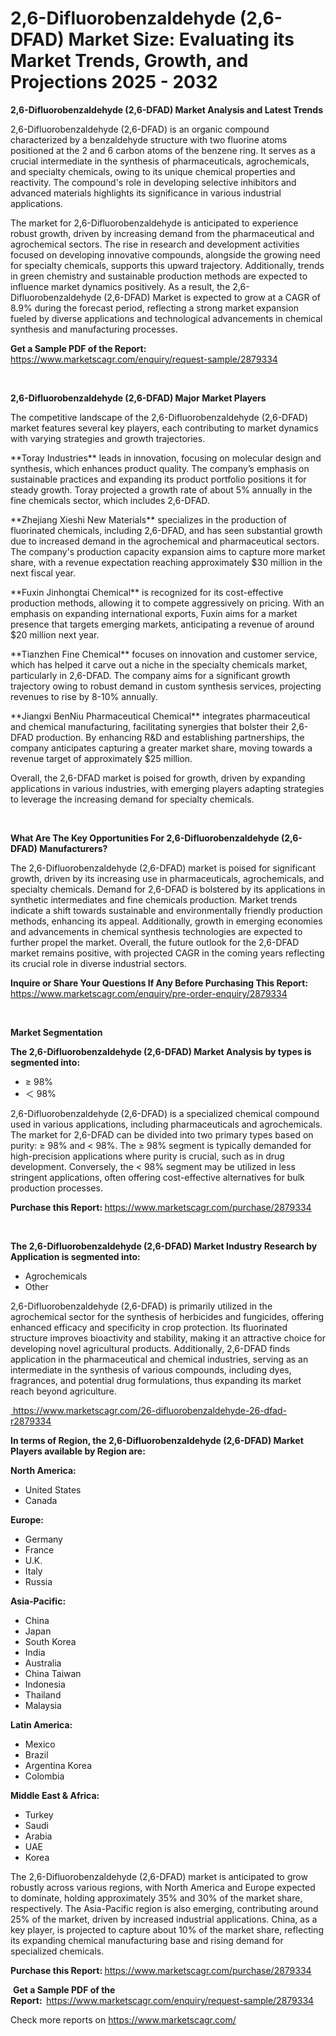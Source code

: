 <p><h1>2,6-Difluorobenzaldehyde (2,6-DFAD) Market Size: Evaluating its Market Trends, Growth, and Projections 2025 - 2032</h1></p><p><strong>2,6-Difluorobenzaldehyde (2,6-DFAD) Market Analysis and Latest Trends</strong></p>
<p><p>2,6-Difluorobenzaldehyde (2,6-DFAD) is an organic compound characterized by a benzaldehyde structure with two fluorine atoms positioned at the 2 and 6 carbon atoms of the benzene ring. It serves as a crucial intermediate in the synthesis of pharmaceuticals, agrochemicals, and specialty chemicals, owing to its unique chemical properties and reactivity. The compound's role in developing selective inhibitors and advanced materials highlights its significance in various industrial applications.</p><p>The market for 2,6-Difluorobenzaldehyde is anticipated to experience robust growth, driven by increasing demand from the pharmaceutical and agrochemical sectors. The rise in research and development activities focused on developing innovative compounds, alongside the growing need for specialty chemicals, supports this upward trajectory. Additionally, trends in green chemistry and sustainable production methods are expected to influence market dynamics positively. As a result, the 2,6-Difluorobenzaldehyde (2,6-DFAD) Market is expected to grow at a CAGR of 8.9% during the forecast period, reflecting a strong market expansion fueled by diverse applications and technological advancements in chemical synthesis and manufacturing processes.</p></p>
<p><strong>Get a Sample PDF of the Report:&nbsp;</strong> <a href="https://www.marketscagr.com/enquiry/request-sample/2879334?utm_campaign=2452&utm_medium=2&utm_source=Github&utm_content=ia&utm_term=12032025&utm_id=26-difluorobenzaldehyde-26-dfad">https://www.marketscagr.com/enquiry/request-sample/2879334</a></p>
<p>&nbsp;</p>
<p><strong>2,6-Difluorobenzaldehyde (2,6-DFAD) Major Market Players</strong></p>
<p><p>The competitive landscape of the 2,6-Difluorobenzaldehyde (2,6-DFAD) market features several key players, each contributing to market dynamics with varying strategies and growth trajectories.</p><p>**Toray Industries** leads in innovation, focusing on molecular design and synthesis, which enhances product quality. The company’s emphasis on sustainable practices and expanding its product portfolio positions it for steady growth. Toray projected a growth rate of about 5% annually in the fine chemicals sector, which includes 2,6-DFAD.</p><p>**Zhejiang Xieshi New Materials** specializes in the production of fluorinated chemicals, including 2,6-DFAD, and has seen substantial growth due to increased demand in the agrochemical and pharmaceutical sectors. The company's production capacity expansion aims to capture more market share, with a revenue expectation reaching approximately $30 million in the next fiscal year.</p><p>**Fuxin Jinhongtai Chemical** is recognized for its cost-effective production methods, allowing it to compete aggressively on pricing. With an emphasis on expanding international exports, Fuxin aims for a market presence that targets emerging markets, anticipating a revenue of around $20 million next year.</p><p>**Tianzhen Fine Chemical** focuses on innovation and customer service, which has helped it carve out a niche in the specialty chemicals market, particularly in 2,6-DFAD. The company aims for a significant growth trajectory owing to robust demand in custom synthesis services, projecting revenues to rise by 8-10% annually.</p><p>**Jiangxi BenNiu Pharmaceutical Chemical** integrates pharmaceutical and chemical manufacturing, facilitating synergies that bolster their 2,6-DFAD production. By enhancing R&D and establishing partnerships, the company anticipates capturing a greater market share, moving towards a revenue target of approximately $25 million.</p><p>Overall, the 2,6-DFAD market is poised for growth, driven by expanding applications in various industries, with emerging players adapting strategies to leverage the increasing demand for specialty chemicals.</p></p>
<p>&nbsp;</p>
<p><strong>What Are The Key Opportunities For 2,6-Difluorobenzaldehyde (2,6-DFAD) Manufacturers?</strong></p>
<p><p>The 2,6-Difluorobenzaldehyde (2,6-DFAD) market is poised for significant growth, driven by its increasing use in pharmaceuticals, agrochemicals, and specialty chemicals. Demand for 2,6-DFAD is bolstered by its applications in synthetic intermediates and fine chemicals production. Market trends indicate a shift towards sustainable and environmentally friendly production methods, enhancing its appeal. Additionally, growth in emerging economies and advancements in chemical synthesis technologies are expected to further propel the market. Overall, the future outlook for the 2,6-DFAD market remains positive, with projected CAGR in the coming years reflecting its crucial role in diverse industrial sectors.</p></p>
<p><strong>Inquire or Share Your Questions If Any Before Purchasing This Report:</strong> <a href="https://www.marketscagr.com/enquiry/pre-order-enquiry/2879334?utm_campaign=2452&utm_medium=2&utm_source=Github&utm_content=ia&utm_term=12032025&utm_id=26-difluorobenzaldehyde-26-dfad">https://www.marketscagr.com/enquiry/pre-order-enquiry/2879334</a></p>
<p>&nbsp;</p>
<p><strong>Market Segmentation</strong></p>
<p><strong>The 2,6-Difluorobenzaldehyde (2,6-DFAD) Market Analysis by types is segmented into:</strong></p>
<p><ul><li>≥ 98%</li><li>＜ 98%</li></ul></p>
<p><p>2,6-Difluorobenzaldehyde (2,6-DFAD) is a specialized chemical compound used in various applications, including pharmaceuticals and agrochemicals. The market for 2,6-DFAD can be divided into two primary types based on purity: ≥ 98% and < 98%. The ≥ 98% segment is typically demanded for high-precision applications where purity is crucial, such as in drug development. Conversely, the < 98% segment may be utilized in less stringent applications, often offering cost-effective alternatives for bulk production processes.</p></p>
<p><strong>Purchase this Report:&nbsp;</strong><a href="https://www.marketscagr.com/purchase/2879334?utm_campaign=2452&utm_medium=2&utm_source=Github&utm_content=ia&utm_term=12032025&utm_id=26-difluorobenzaldehyde-26-dfad">https://www.marketscagr.com/purchase/2879334</a></p>
<p>&nbsp;</p>
<p><strong>The 2,6-Difluorobenzaldehyde (2,6-DFAD) Market Industry Research by Application is segmented into:</strong></p>
<p><ul><li>Agrochemicals</li><li>Other</li></ul></p>
<p><p>2,6-Difluorobenzaldehyde (2,6-DFAD) is primarily utilized in the agrochemical sector for the synthesis of herbicides and fungicides, offering enhanced efficacy and specificity in crop protection. Its fluorinated structure improves bioactivity and stability, making it an attractive choice for developing novel agricultural products. Additionally, 2,6-DFAD finds application in the pharmaceutical and chemical industries, serving as an intermediate in the synthesis of various compounds, including dyes, fragrances, and potential drug formulations, thus expanding its market reach beyond agriculture.</p></p>
<p><a href="https://www.marketscagr.com/26-difluorobenzaldehyde-26-dfad-r2879334?utm_campaign=2452&utm_medium=2&utm_source=Github&utm_content=ia&utm_term=12032025&utm_id=26-difluorobenzaldehyde-26-dfad">&nbsp;https://www.marketscagr.com/26-difluorobenzaldehyde-26-dfad-r2879334</a></p>
<p><strong>In terms of Region, the 2,6-Difluorobenzaldehyde (2,6-DFAD) Market Players available by Region are:</strong></p>
<p>
    <p> <strong> North America: </strong>
        <ul>
            <li>United States</li>
            <li>Canada</li>
        </ul>
        </p> 
    <p> <strong> Europe: </strong>
        <ul>
            <li>Germany</li>
            <li>France</li>
            <li>U.K.</li>
            <li>Italy</li>
            <li>Russia</li>
        </ul>
        </p> 
    <p> <strong> Asia-Pacific: </strong>
        <ul>
            <li>China</li>
            <li>Japan</li>
            <li>South Korea</li>
            <li>India</li>
            <li>Australia</li>
            <li>China Taiwan</li>
            <li>Indonesia</li>
            <li>Thailand</li>
            <li>Malaysia</li>
        </ul>
        </p> 
    <p> <strong> Latin America: </strong>
        <ul>
            <li>Mexico</li>
            <li>Brazil</li>
            <li>Argentina Korea</li>
            <li>Colombia</li>
        </ul>
        </p> 
    <p> <strong> Middle East & Africa: </strong>
        <ul>
            <li>Turkey</li>
            <li>Saudi</li>
            <li>Arabia</li>
            <li>UAE</li>
            <li>Korea</li>
        </ul>
    </p>
    </p>
<p><p>The 2,6-Difluorobenzaldehyde (2,6-DFAD) market is anticipated to grow robustly across various regions, with North America and Europe expected to dominate, holding approximately 35% and 30% of the market share, respectively. The Asia-Pacific region is also emerging, contributing around 25% of the market, driven by increased industrial applications. China, as a key player, is projected to capture about 10% of the market share, reflecting its expanding chemical manufacturing base and rising demand for specialized chemicals.</p></p>
<p><strong>Purchase this Report: </strong><a href="https://www.marketscagr.com/purchase/2879334?utm_campaign=2452&utm_medium=2&utm_source=Github&utm_content=ia&utm_term=12032025&utm_id=26-difluorobenzaldehyde-26-dfad">https://www.marketscagr.com/purchase/2879334</a></p>
<p>&nbsp;<strong>Get a Sample PDF of the Report:&nbsp;&nbsp;</strong><a href="https://www.marketscagr.com/enquiry/request-sample/2879334?utm_campaign=2452&utm_medium=2&utm_source=Github&utm_content=ia&utm_term=12032025&utm_id=26-difluorobenzaldehyde-26-dfad">https://www.marketscagr.com/enquiry/request-sample/2879334</a></p>
<p><strong></strong></p>
<p>Check more reports on <a href="https://www.marketscagr.com/?utm_campaign=2452&utm_medium=2&utm_source=Github&utm_content=ia&utm_term=12032025&utm_id=26-difluorobenzaldehyde-26-dfad">https://www.marketscagr.com/</a></p>